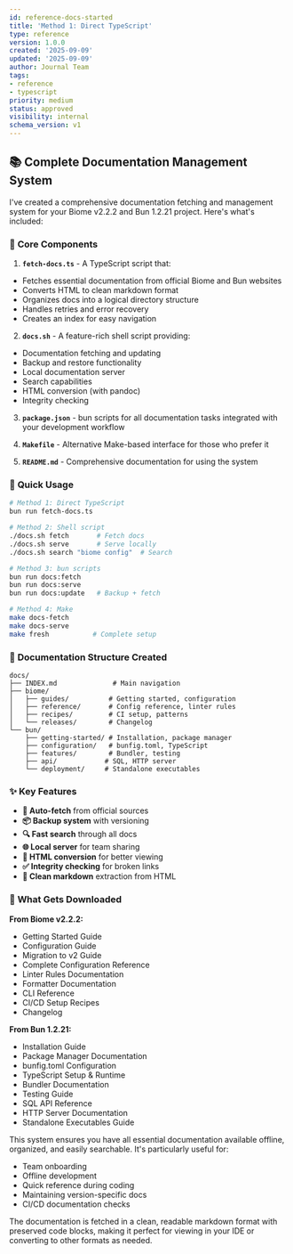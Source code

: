 ```yaml
---
id: reference-docs-started
title: 'Method 1: Direct TypeScript'
type: reference
version: 1.0.0
created: '2025-09-09'
updated: '2025-09-09'
author: Journal Team
tags:
- reference
- typescript
priority: medium
status: approved
visibility: internal
schema_version: v1
---
```


## 📚 Complete Documentation Management System

I've created a comprehensive documentation fetching and management system for your Biome v2.2.2 and Bun 1.2.21 project. Here's what's included:

### 🎯 **Core Components**

1. **`fetch-docs.ts`** - A TypeScript script that:

- Fetches essential documentation from official Biome and Bun websites
- Converts HTML to clean markdown format
- Organizes docs into a logical directory structure
- Handles retries and error recovery
- Creates an index for easy navigation

2. **`docs.sh`** - A feature-rich shell script providing:

- Documentation fetching and updating
- Backup and restore functionality
- Local documentation server
- Search capabilities
- HTML conversion (with pandoc)
- Integrity checking

3. **`package.json`** - bun scripts for all documentation tasks integrated with your development workflow

4. **`Makefile`** - Alternative Make-based interface for those who prefer it

5. **`README.md`** - Comprehensive documentation for using the system

### 🚀 **Quick Usage**

```bash
# Method 1: Direct TypeScript
bun run fetch-docs.ts

# Method 2: Shell script
./docs.sh fetch       # Fetch docs
./docs.sh serve       # Serve locally
./docs.sh search "biome config"  # Search

# Method 3: bun scripts
bun run docs:fetch
bun run docs:serve
bun run docs:update   # Backup + fetch

# Method 4: Make
make docs-fetch
make docs-serve
make fresh           # Complete setup
```

### 📁 **Documentation Structure Created**

```
docs/
├── INDEX.md              # Main navigation
├── biome/
│   ├── guides/          # Getting started, configuration
│   ├── reference/       # Config reference, linter rules
│   ├── recipes/         # CI setup, patterns
│   └── releases/        # Changelog
└── bun/
    ├── getting-started/ # Installation, package manager
    ├── configuration/   # bunfig.toml, TypeScript
    ├── features/        # Bundler, testing
    ├── api/            # SQL, HTTP server
    └── deployment/     # Standalone executables
```

### ✨ **Key Features**

- **🔄 Auto-fetch** from official sources
- **📦 Backup system** with versioning
- **🔍 Fast search** through all docs
- **🌐 Local server** for team sharing
- **📄 HTML conversion** for better viewing
- **✅ Integrity checking** for broken links
- **🎨 Clean markdown** extraction from HTML

### 🎯 **What Gets Downloaded**

**From Biome v2.2.2:**

- Getting Started Guide
- Configuration Guide
- Migration to v2 Guide
- Complete Configuration Reference
- Linter Rules Documentation
- Formatter Documentation
- CLI Reference
- CI/CD Setup Recipes
- Changelog

**From Bun 1.2.21:**

- Installation Guide
- Package Manager Documentation
- bunfig.toml Configuration
- TypeScript Setup & Runtime
- Bundler Documentation
- Testing Guide
- SQL API Reference
- HTTP Server Documentation
- Standalone Executables Guide

This system ensures you have all essential documentation available offline, organized, and easily searchable. It's particularly useful for:

- Team onboarding
- Offline development
- Quick reference during coding
- Maintaining version-specific docs
- CI/CD documentation checks

The documentation is fetched in a clean, readable markdown format with preserved code blocks, making it perfect for viewing in your IDE or converting to other formats as needed.
